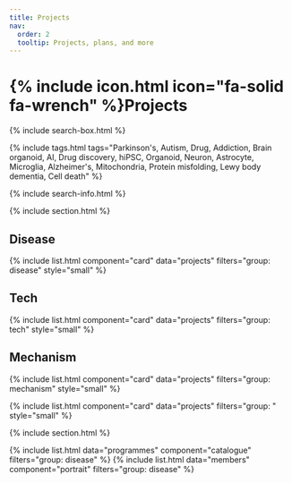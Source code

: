 ```yaml
---
title: Projects
nav:
  order: 2
  tooltip: Projects, plans, and more
---
```


# {% include icon.html icon="fa-solid fa-wrench" %}Projects

{% include search-box.html %}

{% include tags.html tags="Parkinson's, Autism, Drug, Addiction, Brain organoid, AI, Drug discovery, hiPSC, Organoid, Neuron, Astrocyte, Microglia, Alzheimer's, Mitochondria, Protein misfolding, Lewy body dementia, Cell death" %}

{% include search-info.html %}

{% include section.html %}

## Disease
{% include list.html component="card" data="projects" filters="group: disease" style="small" %}

## Tech
{% include list.html component="card" data="projects" filters="group: tech" style="small" %}

## Mechanism
{% include list.html component="card" data="projects" filters="group: mechanism" style="small" %}

{% include list.html component="card" data="projects" filters="group: " style="small" %}

{% include section.html %}

{% include list.html data="programmes" component="catalogue" filters="group: disease" %}
{% include list.html data="members" component="portrait" filters="group: disease" %}
